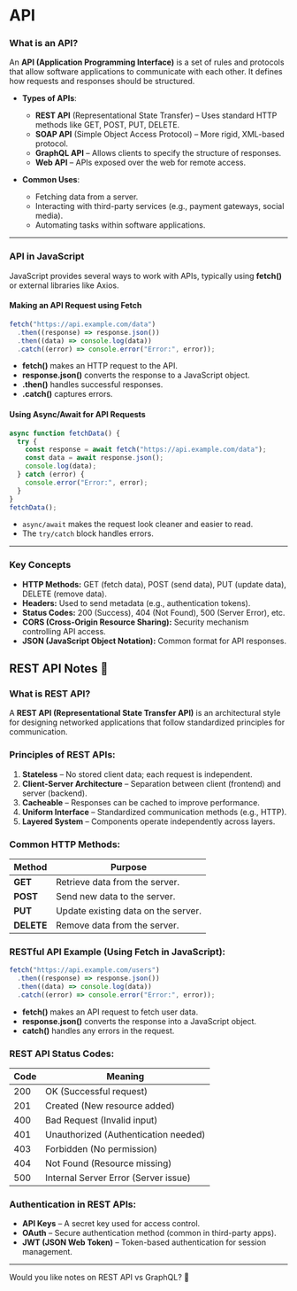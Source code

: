 # API

### **What is an API?**

An **API (Application Programming Interface)** is a set of rules and protocols that allow software applications to communicate with each other. It defines how requests and responses should be structured.

- **Types of APIs**:

  - **REST API** (Representational State Transfer) – Uses standard HTTP methods like GET, POST, PUT, DELETE.
  - **SOAP API** (Simple Object Access Protocol) – More rigid, XML-based protocol.
  - **GraphQL API** – Allows clients to specify the structure of responses.
  - **Web API** – APIs exposed over the web for remote access.

- **Common Uses**:
  - Fetching data from a server.
  - Interacting with third-party services (e.g., payment gateways, social media).
  - Automating tasks within software applications.

---

### **API in JavaScript**

JavaScript provides several ways to work with APIs, typically using **fetch()** or external libraries like Axios.

#### **Making an API Request using Fetch**

```javascript
fetch("https://api.example.com/data")
  .then((response) => response.json())
  .then((data) => console.log(data))
  .catch((error) => console.error("Error:", error));
```

- **fetch()** makes an HTTP request to the API.
- **response.json()** converts the response to a JavaScript object.
- **.then()** handles successful responses.
- **.catch()** captures errors.

#### **Using Async/Await for API Requests**

```javascript
async function fetchData() {
  try {
    const response = await fetch("https://api.example.com/data");
    const data = await response.json();
    console.log(data);
  } catch (error) {
    console.error("Error:", error);
  }
}
fetchData();
```

- `async/await` makes the request look cleaner and easier to read.
- The `try/catch` block handles errors.

---

### **Key Concepts**

- **HTTP Methods:** GET (fetch data), POST (send data), PUT (update data), DELETE (remove data).
- **Headers:** Used to send metadata (e.g., authentication tokens).
- **Status Codes:** 200 (Success), 404 (Not Found), 500 (Server Error), etc.
- **CORS (Cross-Origin Resource Sharing):** Security mechanism controlling API access.
- **JSON (JavaScript Object Notation):** Common format for API responses.

## **REST API Notes** 🚀

### **What is REST API?**

A **REST API (Representational State Transfer API)** is an architectural style for designing networked applications that follow standardized principles for communication.

### **Principles of REST APIs:**

1. **Stateless** – No stored client data; each request is independent.
2. **Client-Server Architecture** – Separation between client (frontend) and server (backend).
3. **Cacheable** – Responses can be cached to improve performance.
4. **Uniform Interface** – Standardized communication methods (e.g., HTTP).
5. **Layered System** – Components operate independently across layers.

### **Common HTTP Methods:**

| Method     | Purpose                             |
| ---------- | ----------------------------------- |
| **GET**    | Retrieve data from the server.      |
| **POST**   | Send new data to the server.        |
| **PUT**    | Update existing data on the server. |
| **DELETE** | Remove data from the server.        |

### **RESTful API Example (Using Fetch in JavaScript):**

```javascript
fetch("https://api.example.com/users")
  .then((response) => response.json())
  .then((data) => console.log(data))
  .catch((error) => console.error("Error:", error));
```

- **fetch()** makes an API request to fetch user data.
- **response.json()** converts the response into a JavaScript object.
- **catch()** handles any errors in the request.

### **REST API Status Codes:**

| Code | Meaning                              |
| ---- | ------------------------------------ |
| 200  | OK (Successful request)              |
| 201  | Created (New resource added)         |
| 400  | Bad Request (Invalid input)          |
| 401  | Unauthorized (Authentication needed) |
| 403  | Forbidden (No permission)            |
| 404  | Not Found (Resource missing)         |
| 500  | Internal Server Error (Server issue) |

### **Authentication in REST APIs:**

- **API Keys** – A secret key used for access control.
- **OAuth** – Secure authentication method (common in third-party apps).
- **JWT (JSON Web Token)** – Token-based authentication for session management.

---

Would you like notes on REST API vs GraphQL? 🚀
